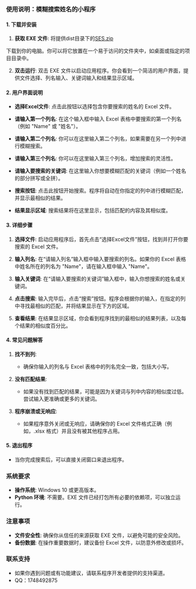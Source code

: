 

### 使用说明：模糊搜索姓名的小程序

#### 1. 下载并安装

1. **获取 EXE 文件**: 将提供dist目录下的[SES.zip](https://github.com/Pitohuie/fuzzy_search/releases/download/v0.1.0/SES.zip)


下载到你的电脑。你可以将它放置在一个易于访问的文件夹中，如桌面或指定的项目目录中。

2. **双击运行**: 双击 EXE 文件以启动应用程序。你会看到一个简洁的用户界面，提供文件选择、列名输入、关键词输入和结果显示区域。

#### 2. 用户界面说明

- **选择Excel文件**: 点击此按钮以选择包含你要搜索的姓名的 Excel 文件。
  
- **请输入第一个列名**: 在这个输入框中输入 Excel 表格中要搜索的第一个列名（例如 "Name" 或 "姓名"）。

- **请输入第二个列名**: 你可以在这里输入第二个列名，如果需要在另一个列中进行模糊搜索。

- **请输入第三个列名**: 你可以在这里输入第三个列名，增加搜索的灵活性。

- **请输入要搜索的关键词**: 在这里输入你想要模糊匹配的关键词（例如一个姓名的部分拼写或全拼）。

- **搜索按钮**: 点击此按钮开始搜索。程序将自动在你指定的列中进行模糊匹配，并显示最相似的结果。

- **结果显示区域**: 搜索结果将在这里显示，包括匹配的内容及其相似度。

#### 3. 详细步骤

1. **选择文件**: 启动应用程序后，首先点击“选择Excel文件”按钮，找到并打开你要搜索的 Excel 文件。

2. **输入列名**: 在“请输入列名”输入框中输入要搜索的列名。如果你的 Excel 表格中姓名所在的列名为 "Name"，请在输入框中输入 "Name"。

3. **输入关键词**: 在“请输入要搜索的关键词”输入框中，输入你想搜索的姓名或关键词。

4. **点击搜索**: 输入完毕后，点击“搜索”按钮。程序会根据你的输入，在指定的列中寻找最相似的匹配，并将结果显示在下方的区域。

5. **查看结果**: 在结果显示区域，你会看到程序找到的最相似的结果列表，以及每个结果的相似度百分比。

#### 4. 常见问题解答

1. **找不到列**:
   - 确保你输入的列名与 Excel 表格中的列名完全一致，包括大小写。

2. **没有匹配结果**:
   - 如果没有找到匹配的结果，可能是因为关键词与列中内容的相似度过低。尝试输入更准确或更多的关键词。

3. **程序崩溃或无响应**:
   - 如果程序意外关闭或无响应，请确保你的 Excel 文件格式正确（例如，.xlsx 格式）并且没有被其他程序占用。

#### 5. 退出程序

- 当你完成搜索后，可以直接关闭窗口来退出程序。

### 系统要求

- **操作系统**: Windows 10 或更高版本。
- **Python 环境**: 不需要。EXE 文件已经打包所有必要的依赖项，可以独立运行。

### 注意事项

- **文件安全性**: 确保你从信任的来源获取 EXE 文件，以避免可能的安全风险。
- **备份数据**: 在操作重要数据时，建议备份 Excel 文件，以防意外修改或损坏。

### 联系支持

- 如果你遇到问题或有功能建议，请联系程序开发者提供的支持渠道。
- QQ：1748492875
